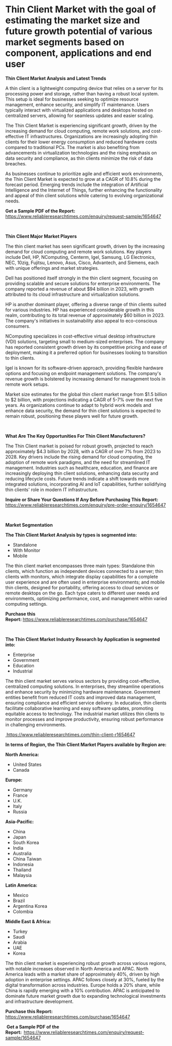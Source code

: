 <p><h1>Thin Client Market with the goal of estimating the market size and future growth potential of various market segments based on component, applications and end user</h1></p><p><strong>Thin Client Market Analysis and Latest Trends</strong></p>
<p><p>A thin client is a lightweight computing device that relies on a server for its processing power and storage, rather than having a robust local system. This setup is ideal for businesses seeking to optimize resource management, enhance security, and simplify IT maintenance. Users typically interact with virtualized applications and desktops hosted on centralized servers, allowing for seamless updates and easier scaling.</p><p>The Thin Client Market is experiencing significant growth, driven by the increasing demand for cloud computing, remote work solutions, and cost-effective IT infrastructures. Organizations are increasingly adopting thin clients for their lower energy consumption and reduced hardware costs compared to traditional PCs. The market is also benefiting from advancements in virtualization technologies and the rising emphasis on data security and compliance, as thin clients minimize the risk of data breaches.</p><p>As businesses continue to prioritize agile and efficient work environments, the Thin Client Market is expected to grow at a CAGR of 10.8% during the forecast period. Emerging trends include the integration of Artificial Intelligence and the Internet of Things, further enhancing the functionality and appeal of thin client solutions while catering to evolving organizational needs.</p></p>
<p><strong>Get a Sample PDF of the Report:&nbsp;</strong> <a href="https://www.reliableresearchtimes.com/enquiry/request-sample/1654647?utm_campaign=2205&utm_medium=2&utm_source=Github&utm_content=ia&utm_term=16042025&utm_id=thin-client">https://www.reliableresearchtimes.com/enquiry/request-sample/1654647</a></p>
<p>&nbsp;</p>
<p><strong>Thin Client Major Market Players</strong></p>
<p><p>The thin client market has seen significant growth, driven by the increasing demand for cloud computing and remote work solutions. Key players include Dell, HP, NComputing, Centerm, Igel, Samsung, LG Electronics, NEC, 10zig, Fujitsu, Lenovo, Asus, Cisco, Advantech, and Siemens, each with unique offerings and market strategies.</p><p>Dell has positioned itself strongly in the thin client segment, focusing on providing scalable and secure solutions for enterprise environments. The company reported a revenue of about $94 billion in 2023, with growth attributed to its cloud infrastructure and virtualization solutions.</p><p>HP is another dominant player, offering a diverse range of thin clients suited for various industries. HP has experienced considerable growth in this realm, contributing to its total revenue of approximately $60 billion in 2023. The company's initiatives in sustainability also appeal to eco-conscious consumers.</p><p>NComputing specializes in cost-effective virtual desktop infrastructure (VDI) solutions, targeting small to medium-sized enterprises. The company has reported consistent growth driven by its competitive pricing and ease of deployment, making it a preferred option for businesses looking to transition to thin clients.</p><p>Igel is known for its software-driven approach, providing flexible hardware options and focusing on endpoint management solutions. The company's revenue growth is bolstered by increasing demand for management tools in remote work setups. </p><p>Market size estimates for the global thin client market range from $1.5 billion to $2 billion, with projections indicating a CAGR of 5-7% over the next five years. As organizations continue to adapt to hybrid work models and enhance data security, the demand for thin client solutions is expected to remain robust, positioning these players well for future growth.</p></p>
<p>&nbsp;</p>
<p><strong>What Are The Key Opportunities For Thin Client Manufacturers?</strong></p>
<p><p>The Thin Client market is poised for robust growth, projected to reach approximately $4.3 billion by 2028, with a CAGR of over 7% from 2023 to 2028. Key drivers include the rising demand for cloud computing, the adoption of remote work paradigms, and the need for streamlined IT management. Industries such as healthcare, education, and finance are increasingly deploying thin client solutions, enhancing data security and reducing lifecycle costs. Future trends indicate a shift towards more integrated solutions, incorporating AI and IoT capabilities, further solidifying thin clients' role in modern IT infrastructure.</p></p>
<p><strong>Inquire or Share Your Questions If Any Before Purchasing This Report:</strong> <a href="https://www.reliableresearchtimes.com/enquiry/pre-order-enquiry/1654647?utm_campaign=2205&utm_medium=2&utm_source=Github&utm_content=ia&utm_term=16042025&utm_id=thin-client">https://www.reliableresearchtimes.com/enquiry/pre-order-enquiry/1654647</a></p>
<p>&nbsp;</p>
<p><strong>Market Segmentation</strong></p>
<p><strong>The Thin Client Market Analysis by types is segmented into:</strong></p>
<p><ul><li>Standalone</li><li>With Monitor</li><li>Mobile</li></ul></p>
<p><p>The thin client market encompasses three main types: Standalone thin clients, which function as independent devices connected to a server; thin clients with monitors, which integrate display capabilities for a complete user experience and are often used in enterprise environments; and mobile thin clients, designed for portability, offering access to cloud services or remote desktops on the go. Each type caters to different user needs and environments, optimizing performance, cost, and management within varied computing settings.</p></p>
<p><strong>Purchase this Report:&nbsp;</strong><a href="https://www.reliableresearchtimes.com/purchase/1654647?utm_campaign=2205&utm_medium=2&utm_source=Github&utm_content=ia&utm_term=16042025&utm_id=thin-client">https://www.reliableresearchtimes.com/purchase/1654647</a></p>
<p>&nbsp;</p>
<p><strong>The Thin Client Market Industry Research by Application is segmented into:</strong></p>
<p><ul><li>Enterprise</li><li>Government</li><li>Education</li><li>Industrial</li></ul></p>
<p><p>The thin client market serves various sectors by providing cost-effective, centralized computing solutions. In enterprises, they streamline operations and enhance security by minimizing hardware maintenance. Government entities benefit from reduced IT costs and improved data management, ensuring compliance and efficient service delivery. In education, thin clients facilitate collaborative learning and easy software updates, promoting equitable access to technology. The industrial market utilizes thin clients to monitor processes and improve productivity, ensuring robust performance in challenging environments.</p></p>
<p><a href="https://www.reliableresearchtimes.com/thin-client-r1654647?utm_campaign=2205&utm_medium=2&utm_source=Github&utm_content=ia&utm_term=16042025&utm_id=thin-client">&nbsp;https://www.reliableresearchtimes.com/thin-client-r1654647</a></p>
<p><strong>In terms of Region, the Thin Client Market Players available by Region are:</strong></p>
<p>
    <p> <strong> North America: </strong>
        <ul>
            <li>United States</li>
            <li>Canada</li>
        </ul>
        </p> 
    <p> <strong> Europe: </strong>
        <ul>
            <li>Germany</li>
            <li>France</li>
            <li>U.K.</li>
            <li>Italy</li>
            <li>Russia</li>
        </ul>
        </p> 
    <p> <strong> Asia-Pacific: </strong>
        <ul>
            <li>China</li>
            <li>Japan</li>
            <li>South Korea</li>
            <li>India</li>
            <li>Australia</li>
            <li>China Taiwan</li>
            <li>Indonesia</li>
            <li>Thailand</li>
            <li>Malaysia</li>
        </ul>
        </p> 
    <p> <strong> Latin America: </strong>
        <ul>
            <li>Mexico</li>
            <li>Brazil</li>
            <li>Argentina Korea</li>
            <li>Colombia</li>
        </ul>
        </p> 
    <p> <strong> Middle East & Africa: </strong>
        <ul>
            <li>Turkey</li>
            <li>Saudi</li>
            <li>Arabia</li>
            <li>UAE</li>
            <li>Korea</li>
        </ul>
    </p>
    </p>
<p><p>The thin client market is experiencing robust growth across various regions, with notable increases observed in North America and APAC. North America leads with a market share of approximately 40%, driven by high adoption in enterprise settings. APAC follows closely at 30%, fueled by the digital transformation across industries. Europe holds a 20% share, while China is rapidly emerging with a 10% contribution. APAC is anticipated to dominate future market growth due to expanding technological investments and infrastructure development.</p></p>
<p><strong>Purchase this Report: </strong><a href="https://www.reliableresearchtimes.com/purchase/1654647?utm_campaign=2205&utm_medium=2&utm_source=Github&utm_content=ia&utm_term=16042025&utm_id=thin-client">https://www.reliableresearchtimes.com/purchase/1654647</a></p>
<p>&nbsp;<strong>Get a Sample PDF of the Report:&nbsp;&nbsp;</strong><a href="https://www.reliableresearchtimes.com/enquiry/request-sample/1654647?utm_campaign=2205&utm_medium=2&utm_source=Github&utm_content=ia&utm_term=16042025&utm_id=thin-client">https://www.reliableresearchtimes.com/enquiry/request-sample/1654647</a></p>
<p><strong></strong></p>
<p><p></p><p></p><p></p></p>